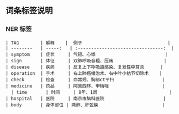 
## 词条标签说明

### NER 标签

    | TAG        | 解释    |  例子                                |
    | --------   | -----:   | :--------------------------------:  |
    | symptom    | 症状     | 气短、心悸                          |
    | sign       | 体征     | 双肺呼吸音粗、压痛                   |
    | disease    | 疾病     | 反复上下呼吸道感染、复发性中耳炎      |
    | operation  | 手术     | 右上肺癌根治术、右中叶小结节切除术    |
    | check      | 检查     | 血常规、胸部ct平扫                  |
    | medicine   | 药品     | 阿莫西林、甲硝唑                    |    
	  | time       | 时间     | 8年、1周                           |
    | hospital   | 医院     | 南京市脑科医院                      |
    | body       | 身体部位 | 两肺、肝包膜                        |

